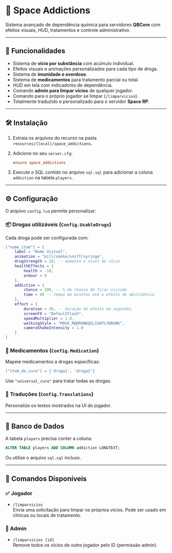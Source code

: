 
# 🚬 Space Addictions

Sistema avançado de dependência química para servidores **QBCore** com efeitos visuais, HUD, tratamentos e controle administrativo.

---

## 🧠 Funcionalidades

- Sistema de **vício por substância** com acúmulo individual.
- Efeitos visuais e animações personalizados para cada tipo de droga.
- Sistema de **imunidade e overdose**.
- Sistema de **medicamentos** para tratamento parcial ou total.
- HUD em tela com indicadores de dependência.
- Comando **admin para limpar vícios** de qualquer jogador.
- Comando para o próprio jogador se limpar (`/limparvicios`).
- Totalmente traduzido e personalizado para o servidor **Space RP**.

---

## 🛠️ Instalação

1. Extraia os arquivos do recurso na pasta `resources/[local]/space_addictions`.
2. Adicione no seu `server.cfg`:

   ```cfg
   ensure space_addictions
   ```

3. Execute o SQL contido no arquivo `sql.sql` para adicionar a coluna `addiction` na tabela `players`.

---

## ⚙️ Configuração

O arquivo `config.lua` permite personalizar:

### 📦 Drogas utilizáveis (`Config.UsableDrugs`)

Cada droga pode ser configurada com:

```lua
["nome_item"] = {
    label = "Nome Visível",
    animation = "pill/smoke/sniff/syringe",
    drugStrength = 10, -- aumenta o nível de vício
    healthEffects = {
        health = -10,
        armour = 0
    },
    addiction = {
        chance = 100, -- % de chance de ficar viciado
        time = 60 -- tempo em minutos até o efeito de abstinência
    },
    effect = {
        duration = 30, -- duração do efeito em segundos
        screenFX = "DefaultFlash",
        speedMultiplier = 1.0,
        walkingStyle = "MOVE_M@DRUNK@SLIGHTLYDRUNK",
        cameraShakeIntensity = 1.0
    }
}
```

### 💊 Medicamentos (`Config.Medication`)

Mapeie medicamentos a drogas específicas:

```lua
["item_de_cura"] = {'droga1', 'droga2'}
```

Use `"universal_cure"` para tratar todas as drogas.

### 💬 Traduções (`Config.Translations`)

Personalize os textos mostrados na UI do jogador.

---

## 🔧 Banco de Dados

A tabela `players` precisa conter a coluna:

```sql
ALTER TABLE players ADD COLUMN addiction LONGTEXT;
```

Ou utilize o arquivo `sql.sql` incluso.

---

## 🧪 Comandos Disponíveis

### ✅ Jogador

- `/limparvicios`  
  Envia uma solicitação para limpar os próprios vícios. Pode ser usado em clínicas ou locais de tratamento.

### 🔐 Admin

- `/limparvicios [id]`  
  Remove todos os vícios de outro jogador pelo ID (permissão admin).
